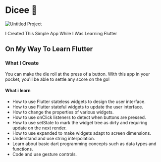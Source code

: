 # Dicee 🎲
![Untitled Project](https://user-images.githubusercontent.com/91388754/141670326-cd127ee9-40f1-49ce-bb44-0d5ffe24247f.gif)

I Created This Simple App While I Was Learning Flutter
## On My Way To Learn Flutter
### What I Create
  You can make the die roll at the press of a button. With this app in your pocket, you'll be able to settle any score on the go!
 
#### What i learn
- How to use Flutter stateless widgets to design the user interface.
- How to use Flutter stateful widgets to update the user interface.
- How to change the properties of various widgets.
- How to use onClick listeners to detect when buttons are pressed.
- How to use setState to mark the widget tree as dirty and requiring update on the next render.
- How to use expanded to make widgets adapt to screen dimensions.
- Understand and use string interpolation.
- Learn about basic dart programming concepts such as data types and functions.
- Code and use gesture controls.

